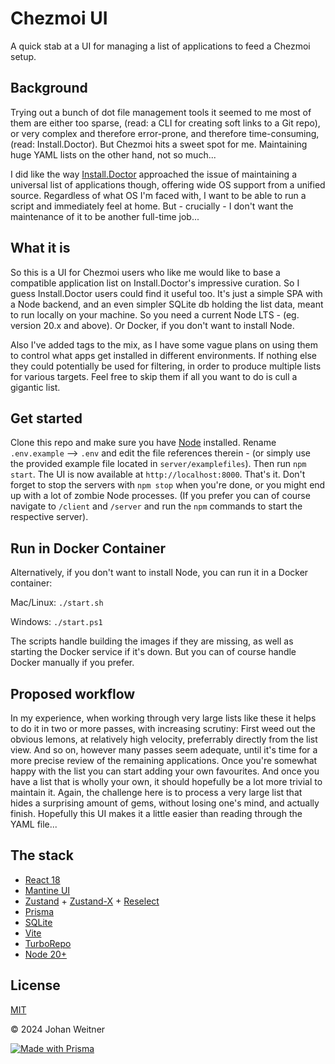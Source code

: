 # Chezmoi UI

A quick stab at a UI for managing a list of applications to feed a Chezmoi setup.

## Background

Trying out a bunch of dot file management tools it seemed to me most of them are either too sparse, (read: a CLI for creating soft links to a Git repo), or very complex and therefore error-prone, and therefore time-consuming, (read: Install.Doctor). But Chezmoi hits a sweet spot for me. Maintaining huge YAML lists on the other hand, not so much...

I did like the way [Install.Doctor](https://github.com/megabyte-labs/install.doctor) approached the issue of maintaining a universal list of applications though, offering wide OS support from a unified source. Regardless of what OS I'm faced with, I want to be able to run a script and immediately feel at home. But - crucially - I don't want the maintenance of it to be another full-time job...

## What it is

So this is a UI for Chezmoi users who like me would like to base a compatible application list on Install.Doctor's impressive curation. So I guess Install.Doctor users could find it useful too. It's just a simple SPA with a Node backend, and an even simpler SQLite db holding the list data, meant to run locally on your machine. So you need a current Node LTS - (eg. version 20.x and above). Or Docker, if you don't want to install Node.

Also I've added tags to the mix, as I have some vague plans on using them to control what apps get installed in different environments. If nothing else they could potentially be used for filtering, in order to produce multiple lists for various targets. Feel free to skip them if all you want to do is cull a gigantic list.

## Get started

Clone this repo and make sure you have [Node](https://nodejs.org/) installed. Rename `.env.example` --> `.env` and edit the file references therein - (or simply use the provided example file located in `server/examplefiles`). Then run `npm start`. The UI is now available at `http://localhost:8000`. That's it. Don't forget to stop the servers with `npm stop` when you're done, or you might end up with a lot of zombie Node processes. (If you prefer you can of course navigate to `/client` and `/server` and run the `npm` commands to start the respective server).

## Run in Docker Container
Alternatively, if you don't want to install Node, you can run it in a Docker container:

Mac/Linux:
```./start.sh```

Windows:
```./start.ps1```

The scripts handle building the images if they are missing, as well as starting the Docker service if it's down. But you can of course handle Docker manually if you prefer.

## Proposed workflow
In my experience, when working through very large lists like these it helps to do it in two or more passes, with increasing scrutiny: First weed out the obvious lemons, at relatively high velocity, preferrably directly from the list view. And so on, however many passes seem adequate, until it's time for a more precise review of the remaining applications. Once you're somewhat happy with the list you can start adding your own favourites. And once you have a list that is wholly your own, it should hopefully be a lot more trivial to maintain it. Again, the challenge here is to process a very large list that hides a surprising amount of gems, without losing one's mind, and actually finish. Hopefully this UI makes it a little easier than reading through the YAML file...

## The stack
- [React 18](https://react.dev/)
- [Mantine UI](https://mantine.dev/)
- [Zustand](https://github.com/pmndrs/zustand) + [Zustand-X](https://github.com/udecode/zustand-x) + [Reselect](https://reselect.js.org/)
- [Prisma](https://www.prisma.io/)
- [SQLite](https://www.sqlite.org/)
- [Vite](https://vitest.dev/)
- [TurboRepo](https://turbo.build/)
- [Node 20+](https://nodejs.org/)


## License

[MIT](https://opensource.org/license/MIT)

© 2024 Johan Weitner


[![Made with Prisma](http://made-with.prisma.io/dark.svg)](https://prisma.io)